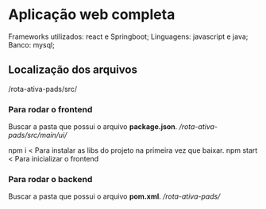 # Aplicação web completa
Frameworks utilizados: react e Springboot;
Linguagens: javascript e java;
Banco: mysql;

## Localização dos arquivos
/rota-ativa-pads/src/

### Para rodar o frontend
Buscar a pasta que possui o arquivo **package.json**.
_/rota-ativa-pads/src/main/ui/_

npm i < Para instalar as libs do projeto na primeira vez que baixar.
npm start < Para inicializar o frontend

### Para rodar o backend
Buscar a pasta que possui o arquivo **pom.xml**.
_/rota-ativa-pads/_
